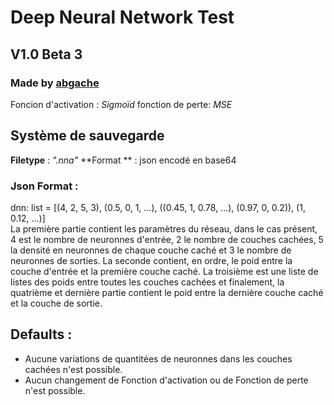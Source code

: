 # Deep Neural Network Test
## V1.0 Beta 3
### Made by [abgache](https://abgache.pro/)
Foncion d'activation : _Sigmoïd_
fonction de perte: _MSE_
## Système de sauvegarde
**Filetype** : _".nna"_
**Format ** : json encodé en base64
### Json Format : 
dnn: list = [(4, 2, 5, 3), (0.5, 0, 1, ...), ((0.45, 1, 0.78, ...), (0.97, 0, 0.2)), (1, 0.12, ...)]                                                                                                                     
La première partie contient les paramètres du réseau, dans le cas présent, 4 est le nombre de neuronnes d'entrée, 2 le nombre de couches cachées, 5 la densité en neuronnes de chaque couche caché et 3 le nombre de neuronnes de sorties.
La seconde contient, en ordre, le poid entre la couche d'entrée et la première couche caché. 
La troisième est une liste de listes des poids entre toutes les couches cachées et finalement, la quatrième et dernière partie contient le poid entre la dernière couche caché et la couche de sortie.
## Defaults :
 - Aucune variations de quantitées de neuronnes dans les couches cachées  n'est possible.
 - Aucun changement de Fonction d'activation ou de Fonction de perte n'est possible.
